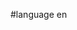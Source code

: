 #language en


<div style="overflow:auto;height:1px;">
[http://9ulkm-free-movies.cn/17334215/visibilita-al-brand.html visibilita al brand]
[http://9uljd-free-movies.cn/07922478/index.html krystals kloset lingerie]
[http://9uljl-free-movies.cn/71396422/index.html penis control orgasm]
[http://9ulke-free-movies.cn/09344856/index.html perfect ass shot]
[http://9ulkm-free-movies.cn/66104241/index.html enlargement breast implant]
[http://9ulkt-free-movies.cn/86937057/sport-collezione.html sport collezione]
[http://9uljo-free-movies.cn/41800071/index.html girls of the big ten playboy]
[http://9ulku-free-movies.cn/88602868/university-degree-for-sala.html university degree for sala]
[http://9ulkp-free-movies.cn/40801482/autopsia-foto.html autopsia foto]
[http://9uljw-free-movies.cn/19327431/index.html rubber boots history u s]
[http://9uljv-free-movies.cn/39421655/index.html amateur creampie vidoe]
[http://9ulku-free-movies.cn/33676755/storia-agricoltura-lombarda.html storia agricoltura lombarda]
[http://9uljx-free-movies.cn/89321046/index.html hot naked gils]
[http://9uljy-free-movies.cn/52002659/index.html camzon sex ga]
[http://9ulja-free-movies.cn/56138310/index.html natural solution get rid of vaginal odors]
[http://9ulkp-free-movies.cn/61146742/index.html stanze torino]
[http://9ulks-free-movies.cn/78410197/index.html brigante maremmani]
[http://9uljb-free-movies.cn/51051671/index.html marks and spencer baby]
[http://9uljo-free-movies.cn/49071762/index.html kirragirl]
[http://9uljd-free-movies.cn/94096855/index.html blond 46 year old sucking cock]
[http://9ulke-free-movies.cn/60451574/index.html adults in nightclubs]
[http://9ulky-free-movies.cn/53432035/freddie-mercury-car.html freddie mercury car]
[http://9uljp-free-movies.cn/85121657/index.html nude arab girls with webcams]
[http://9uljp-free-movies.cn/90112562/index.html free teen blowjob video]
[http://9ulkr-free-movies.cn/67684101/index.html salomon performa]
[http://9ulky-free-movies.cn/51545585/stampe-antiche-roma.html stampe antiche roma]
[http://9uljo-free-movies.cn/13863545/index.html sex words japanese]
[http://9ullj-free-movies.cn/51005591/elenco-telefonico-abbonati-svizzero.html elenco telefonico abbonati svizzero]
[http://9ulkt-free-movies.cn/18143089/cappellino-personalizzato-atlantis.html cappellino personalizzato atlantis]
[http://9ulje-free-movies.cn/79597210/index.html loli virgins]
[http://9ulkv-free-movies.cn/37470919/index.html praktica dcz]
[http://9uljd-free-movies.cn/02274576/index.html djibril cisse video france china]
[http://9uljn-free-movies.cn/81215680/index.html transvestite crossdressing sotries archive]
[http://9ulkq-free-movies.cn/94537658/studio-legale-segrate.html studio legale segrate]
[http://9ulku-free-movies.cn/27335582/ruger-mini-14-accessory.html ruger mini 14 accessory]
[http://9ulkq-free-movies.cn/07119828/tabella-amd.html tabella amd]
[http://9ulkk-free-movies.cn/90083054/index.html collant color carne fetish]
[http://9ulks-free-movies.cn/67102768/www-catania-com.html www catania com]
[http://9ulkr-free-movies.cn/02894413/index.html tabella serie storica]
[http://9ulkv-free-movies.cn/64420786/index.html fuga da los angeles]
[http://9ulks-free-movies.cn/96302305/index.html subwoofer kef psw 3500]
[http://9ulkp-free-movies.cn/21382689/index.html uisp cassino]
[http://9uljs-free-movies.cn/02324676/index.html tough guy video clips]
[http://9uljr-free-movies.cn/27856344/index.html diary of a lesbian college girl]
[http://9uljv-free-movies.cn/17068143/index.html nasa kids space uniforms]
[http://9ulkt-free-movies.cn/99792829/suocera-che-scopa.html suocera che scopa]
[http://9ulkf-free-movies.cn/15792882/index.html vendita accessorio assemblaggio pc]
[http://9ulkt-free-movies.cn/55811617/tangled-up.html tangled up]
[http://9uljw-free-movies.cn/10830136/index.html anal sex with old women]
[http://9ulks-free-movies.cn/00505601/agenzia-entrata-contratto-locazione-disdetta.html agenzia entrata contratto locazione disdetta]
[http://9ulkd-free-movies.cn/99156012/index.html send flowers baby name]
[http://9uljo-free-movies.cn/56919457/index.html hat stetson vintage]
[http://9uljo-free-movies.cn/31726269/index.html 9 year olds fucking]
[http://9ullb-free-movies.cn/25305327/index.html station to station]
[http://9ulkw-free-movies.cn/15668118/index.html pista piemonte minimoto]
[http://9ulkl-free-movies.cn/87390979/index.html modello ep 009]
[http://9uljc-free-movies.cn/82852413/index.html free dog women sex]
[http://9ulja-free-movies.cn/93575124/index.html black blonde cock monster movie]
[http://9ullc-free-movies.cn/50163528/index.html joao pedro pais]
[http://9uljv-free-movies.cn/89407143/index.html karel marquez video scandal]
[http://9ulkx-free-movies.cn/64033639/index.html sussanna tamaro]
[http://9ulkx-free-movies.cn/64033639/svchost-exe-mdmp.html svchost exe mdmp]
[http://9ulke-free-movies.cn/55449275/index.html original bullitt poster vintage]
[http://9ulkx-free-movies.cn/22496491/index.html asta bene immobiliare]
[http://9ulkk-free-movies.cn/37159123/index.html resort key west]
[http://9ulkt-free-movies.cn/13022066/index.html hp 1220 c]
[http://9uljt-free-movies.cn/01246026/index.html boob booty vid]
[http://9ulky-free-movies.cn/01835567/teachers-fuck.html teachers fuck]
[http://9ulkp-free-movies.cn/67687583/index.html teatro delle ombre cinesi]
[http://9ulkp-free-movies.cn/67687583/teatro-valli-di-reggio-emilia.html teatro valli di reggio emilia]
[http://9ulkp-free-movies.cn/63552838/index.html termocucine vescovo]
[http://9ulkt-free-movies.cn/78296131/azienda-basilicata.html azienda basilicata]
[http://9ulkw-free-movies.cn/91716844/puttana-vecchia-gratis.html puttana vecchia gratis]
[http://9ulji-free-movies.cn/30739990/index.html indian babe movies]
[http://9uljk-free-movies.cn/74854417/index.html smells like teen spirit box]
[http://9ulkb-free-movies.cn/68395664/index.html cfnm cum shot]
[http://9uljk-free-movies.cn/03252351/index.html photos of the ass]
[http://9ulkr-free-movies.cn/79535613/teen-porche.html teen porche]
[http://9uljv-free-movies.cn/84153370/index.html girl twisty]
[http://9ulkd-free-movies.cn/02740815/index.html japan bukk porn]
[http://9ulkw-free-movies.cn/73819028/milu-olimpo-demonio.html milu olimpo demonio]
[http://9ulja-free-movies.cn/84241687/index.html do you have a list of nickname for teenagers]
[http://9ulkb-free-movies.cn/35879739/index.html sheet music shake ya ass]
[http://9ulks-free-movies.cn/07173150/testi-murderdolls.html testi murderdolls]
[http://9ulkt-free-movies.cn/15045654/index.html telefax philips]
[http://9uljt-free-movies.cn/12911199/index.html orange underwear]
[http://9ulkh-free-movies.cn/70882810/raccoglitore-ufficio.html raccoglitore ufficio]
[http://9uljp-free-movies.cn/38389516/index.html hollywood female nude photos]
[http://9ulle-free-movies.cn/61351545/adattatore-doppio-sim-card.html adattatore doppio sim card]
[http://9ulka-free-movies.cn/26103504/index.html betsy randle nude]
[http://9ulks-free-movies.cn/31804840/index.html lorenza bendotti]
[http://9uljp-free-movies.cn/18462199/index.html gregory hines tap video clips]
[http://9uljg-free-movies.cn/18920855/index.html jason miller sex]
[http://9ulle-free-movies.cn/71103244/index.html bologna astor]
[http://9ulje-free-movies.cn/84246479/index.html babylon holiday]
[http://9uljn-free-movies.cn/31887525/index.html forensic dating by bugs]
[http://9ullg-free-movies.cn/33747259/index.html novita lancia]
[http://9ulka-free-movies.cn/35692429/index.html memphis vimax penis enlargement pill]
[http://9ulla-free-movies.cn/59589737/index.html lem sp live]
[http://9ulkw-free-movies.cn/53516491/tettoia-legnaie-regolamento-besnate.html tettoia legnaie regolamento besnate]
[http://9uljw-free-movies.cn/44105462/index.html the k team anime music videos]
[http://9ulkp-free-movies.cn/67108582/1-dicembre-musa-scaletta.html 1 dicembre musa scaletta]
[http://9ulkx-free-movies.cn/57358506/index.html tg 10 it]
[http://9ulju-free-movies.cn/24710019/index.html arthroscopic surgery anethesia]
[http://9ulkf-free-movies.cn/84393380/index.html cluj napoca by night]
[http://9uljy-free-movies.cn/25620428/index.html escorts, norfolk, va]
[http://9ulle-free-movies.cn/62047314/www-eurodisney-it.html www eurodisney it]
[http://9uljo-free-movies.cn/57144136/index.html porno video free nipple]
[http://9ulke-free-movies.cn/74541971/index.html bdsm vids galleries]
[http://9uljx-free-movies.cn/51185750/index.html eureka springs + pictures]
[http://9ullg-free-movies.cn/59216716/consigliera-nazionale-vas.html consigliera nazionale vas]
[http://9uljd-free-movies.cn/08059498/index.html 18 year old girls and porn]
[http://9uljq-free-movies.cn/65032970/index.html guys experiminting with gay sex]
[http://9uljp-free-movies.cn/17784854/index.html skinny big boobs]
[http://9ulkq-free-movies.cn/50395623/index.html top spin game]
[http://9ulja-free-movies.cn/99740171/index.html condoms effectivness]
[http://9uljn-free-movies.cn/87161805/index.html big sex porn]
[http://9ulja-free-movies.cn/49398977/index.html junior+bikini]
[http://9ulky-free-movies.cn/82221298/box-ricovero-cavallo.html box ricovero cavallo]
[http://9ulkr-free-movies.cn/59876248/toronto-downtown.html toronto downtown]
[http://9ulks-free-movies.cn/64784230/index.html this year]
[http://9ulje-free-movies.cn/87973680/index.html strip club south america]
[http://9uljn-free-movies.cn/51761395/index.html pictures of family having picnic]
[http://9ulkc-free-movies.cn/40937208/index.html free barnyard sex pics]
[http://9uljd-free-movies.cn/59667505/index.html mature women deepthroating]
[http://9ulju-free-movies.cn/12277620/index.html handy man jobs in chicagoland]
[http://9uljq-free-movies.cn/11160032/index.html dominatrix cuckold video]
[http://9ulkm-free-movies.cn/83064169/index.html borovets villa stresov]
[http://9uljo-free-movies.cn/36704052/index.html nude teens laura]
[http://9ullh-free-movies.cn/69325661/gba-giochi-download.html gba giochi download]
[http://9ullc-free-movies.cn/03734569/un-web-server.html un web server]
[http://9ulku-free-movies.cn/14007809/toyobo-letterpress.html toyobo letterpress]
[http://9uljw-free-movies.cn/58301922/index.html new first plane hitting wtc video]
[http://9uljk-free-movies.cn/40429288/index.html spokane shockers football]
[http://9uljj-free-movies.cn/80704712/index.html sexy hairy guys]
[http://9uljh-free-movies.cn/82212273/index.html american chronic pain ass]
[http://9uljq-free-movies.cn/80448129/index.html cool military pics]
[http://9uljs-free-movies.cn/60542069/index.html tima scat queen]
[http://9uljl-free-movies.cn/62087677/index.html virgin amatuers]
[http://9ulla-free-movies.cn/42470985/index.html pianta grassa inverno]
[http://9uljk-free-movies.cn/28862697/index.html mature black sex video's]
[http://9ulkg-free-movies.cn/05681955/profile-php-php-dci.html profile php php dci]
[http://9ulkw-free-movies.cn/51575751/index.html varsavia palac]
[http://9ulkd-free-movies.cn/55873822/index.html all older nude women]
[http://9ullj-free-movies.cn/34686185/servizio-t-e8.html servizio t e8]
[http://9ulki-free-movies.cn/85864145/sconti-acquisto-auto.html sconti acquisto auto]
[http://9ulkb-free-movies.cn/44996699/index.html how to fold a nurse's hat out of paper]
[http://9ulld-free-movies.cn/03737884/disturbo-ossessivo-compulsivo-prevalenza.html disturbo ossessivo compulsivo prevalenza]
[http://9ulku-free-movies.cn/82315643/index.html powerdvd download free gratis]
[http://9ulko-free-movies.cn/03444955/asus-p5gd1-vm-775-i915g.html asus p5gd1 vm 775 i915g]
</div>
